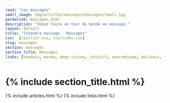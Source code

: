 ```yaml
---
lead: "Les massages"
small_image: img/articles/massages/massages/small.jpg
permalink: massages.html
description: "Venez faire un tour du monde en massage."
layout: default
title: "Tchandra massage - Massages"
css:  [css/list.css, css/links.css]
slug: massages
section: massages
section_title: Massages
links: [suedois, marma, deep_tissue, intuitif, ayurvedique, balinais, thai, lomilomi, tibetain, californien, pierres, tete, chineitsang, chinois, relaxant, reflexologie, enceinte, dos]
---
```

<h1 class="header">{% include section_title.html %}</h1>
{% include articles.html %}
{% include links.html %}
